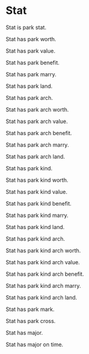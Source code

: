 # Stat

Stat is park stat.

Stat has park worth.

Stat has park value.

Stat has park benefit.

Stat has park marry.

Stat has park land.

Stat has park arch.

Stat has park arch worth.

Stat has park arch value.

Stat has park arch benefit.

Stat has park arch marry.

Stat has park arch land.

Stat has park kind.

Stat has park kind worth.

Stat has park kind value.

Stat has park kind benefit.

Stat has park kind marry.

Stat has park kind land.

Stat has park kind arch.

Stat has park kind arch worth.

Stat has park kind arch value.

Stat has park kind arch benefit.

Stat has park kind arch marry.

Stat has park kind arch land.

Stat has park mark.

Stat has park cross.

Stat has major.

Stat has major on time.